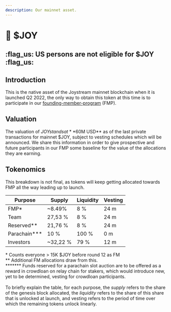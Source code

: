 ```yaml
---
description: Our mainnet asset.
---
```


# 🚀 $JOY

## :flag\_us: US persons are not eligible for $JOY :flag\_us:

## Introduction

This is the native asset of the Joystream mainnet blockchain when it is launched Q2 2022, the only way to obtain this token at this time is to participate in our [founding-member-program](testnet/founding-member-program/ "mention") (FMP).

## Valuation

The valuation of $JOY stands at **$60M USD** as of the last private transactions for mainnet $JOY, subject to vesting schedules which will be announced. We share this information in order to give prospective and future participants in our FMP some baseline for the value of the allocations they are earning.

## Tokenomics

This breakdown is not final, as tokens will keep getting allocated towards FMP all the way leading up to launch.

| Purpose         | Supply    | Liquidity | Vesting |
| --------------- | --------- | --------- | ------- |
| FMP\*           | \~8.49%   | 8 %       | 24 m    |
| Team            | 27,53 %   | 8 %       | 24 m    |
| Reserved\*\*    | 21,76 %   | 8 %       | 24 m    |
| Parachain\*\*\* | 10 %      | 100 %     | 0 m     |
| Investors       | \~32,22 % | 79 %      | 12 m    |

\* Counts everyone > 15K $JOY before round 12 as FM \
\*\* Additional FM allocations draw from this.\
****\*\*\* Funds reserved for a parachain slot auction are to be offered as a reward in crowdloan on relay chain for stakers, which would introduce new, yet to be determined, vesting for crowdloan participants.\
\
To briefly explain the table, for each purpose, the _supply_ refers to the share of the genesis block allocated, the _liquidity_ refers to the share of this share that is unlocked at launch, and vesting refers to the period of time over which the remaining tokens unlock linearly.
